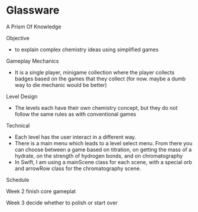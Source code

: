 # Glassware
A Prism Of Knowledge

Objective
* to explain complex chemistry ideas using simplified games

Gameplay Mechanics
* It is a single player, minigame collection where the player collects badges based on the games that they collect (for now. maybe a dumb way to die mechanic would be better)

Level Design
* The levels each have their own chemistry concept, but they do not follow the same rules as with conventional games

Technical
* Each level has the user interact in a different way.
* There is a main menu which leads to a level select menu. From there you can choose between a game based on titration, on getting the mass of a hydrate, on the strength of hydrogen bonds, and on chromatography
* In Swift, I am using a mainScene class for each scene, with a special orb and arrowRow class for the chromatography scene.

Schedule

Week 2
finish core gameplat

Week 3
decide whether to polish or start over


